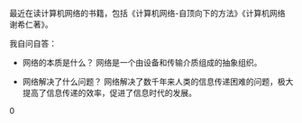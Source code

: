最近在读计算机网络的书籍，包括《计算机网络-自顶向下的方法》《计算机网络 谢希仁著》。

我自问自答：

- 网络的本质是什么？
网络是一个由设备和传输介质组成的抽象组织。

- 网络解决了什么问题？
网络解决了数千年来人类的信息传递困难的问题，极大提高了信息传递的效率，促进了信息时代的发展。

0
<!--stackedit_data:
eyJoaXN0b3J5IjpbLTE5OTY4NTEwMV19
-->